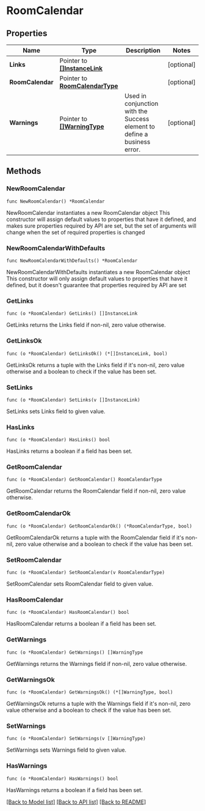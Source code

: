 # RoomCalendar

## Properties

Name | Type | Description | Notes
------------ | ------------- | ------------- | -------------
**Links** | Pointer to [**[]InstanceLink**](InstanceLink.md) |  | [optional] 
**RoomCalendar** | Pointer to [**RoomCalendarType**](RoomCalendarType.md) |  | [optional] 
**Warnings** | Pointer to [**[]WarningType**](WarningType.md) | Used in conjunction with the Success element to define a business error. | [optional] 

## Methods

### NewRoomCalendar

`func NewRoomCalendar() *RoomCalendar`

NewRoomCalendar instantiates a new RoomCalendar object
This constructor will assign default values to properties that have it defined,
and makes sure properties required by API are set, but the set of arguments
will change when the set of required properties is changed

### NewRoomCalendarWithDefaults

`func NewRoomCalendarWithDefaults() *RoomCalendar`

NewRoomCalendarWithDefaults instantiates a new RoomCalendar object
This constructor will only assign default values to properties that have it defined,
but it doesn't guarantee that properties required by API are set

### GetLinks

`func (o *RoomCalendar) GetLinks() []InstanceLink`

GetLinks returns the Links field if non-nil, zero value otherwise.

### GetLinksOk

`func (o *RoomCalendar) GetLinksOk() (*[]InstanceLink, bool)`

GetLinksOk returns a tuple with the Links field if it's non-nil, zero value otherwise
and a boolean to check if the value has been set.

### SetLinks

`func (o *RoomCalendar) SetLinks(v []InstanceLink)`

SetLinks sets Links field to given value.

### HasLinks

`func (o *RoomCalendar) HasLinks() bool`

HasLinks returns a boolean if a field has been set.

### GetRoomCalendar

`func (o *RoomCalendar) GetRoomCalendar() RoomCalendarType`

GetRoomCalendar returns the RoomCalendar field if non-nil, zero value otherwise.

### GetRoomCalendarOk

`func (o *RoomCalendar) GetRoomCalendarOk() (*RoomCalendarType, bool)`

GetRoomCalendarOk returns a tuple with the RoomCalendar field if it's non-nil, zero value otherwise
and a boolean to check if the value has been set.

### SetRoomCalendar

`func (o *RoomCalendar) SetRoomCalendar(v RoomCalendarType)`

SetRoomCalendar sets RoomCalendar field to given value.

### HasRoomCalendar

`func (o *RoomCalendar) HasRoomCalendar() bool`

HasRoomCalendar returns a boolean if a field has been set.

### GetWarnings

`func (o *RoomCalendar) GetWarnings() []WarningType`

GetWarnings returns the Warnings field if non-nil, zero value otherwise.

### GetWarningsOk

`func (o *RoomCalendar) GetWarningsOk() (*[]WarningType, bool)`

GetWarningsOk returns a tuple with the Warnings field if it's non-nil, zero value otherwise
and a boolean to check if the value has been set.

### SetWarnings

`func (o *RoomCalendar) SetWarnings(v []WarningType)`

SetWarnings sets Warnings field to given value.

### HasWarnings

`func (o *RoomCalendar) HasWarnings() bool`

HasWarnings returns a boolean if a field has been set.


[[Back to Model list]](../README.md#documentation-for-models) [[Back to API list]](../README.md#documentation-for-api-endpoints) [[Back to README]](../README.md)



